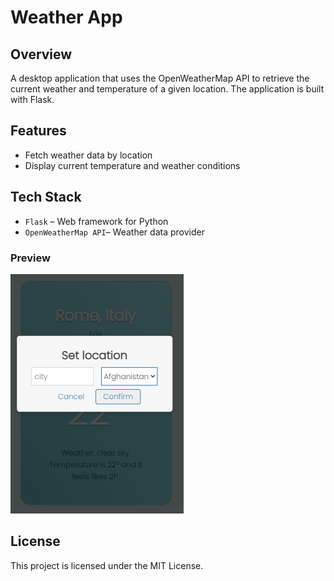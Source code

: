 # Weather App

## Overview
A desktop application that uses the OpenWeatherMap API to retrieve the current weather and temperature of a given location. The application is built with Flask.

## Features
* Fetch weather data by location
* Display current temperature and weather conditions

## Tech Stack
* `Flask` – Web framework for Python
* `OpenWeatherMap API`– Weather data provider

### Preview
![Preview](/preview.PNG)

## License
This project is licensed under the MIT License.